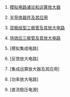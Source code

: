 1. [模拟电路诸论和运算放大器](md/模拟电路诸论和运算放大器.md)

2. [半导体器件及其应用](md/半导体器件及其应用.md)

3. [双极结型三极管及其放大电路](md/双极结型三极管及其放大电路.md)

4. [场效应三极管及其放大电路](md/场效应三极管及其放大电路.md)

4. [模拟集成电路]

5. [反馈放大电路]

6. [集成运算放大器及其应用]

7. [功率放大电路]

8. [直流稳压电源]
